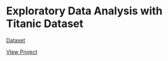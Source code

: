 # Exploratory Data Analysis with Titanic Dataset

[Dataset](https://www.kaggle.com/competitions/titanic/data)

[VIew Project](https://www.kaggle.com/code/mdbodrulalam/survival-prediction-ml-with-explained-in-details)
